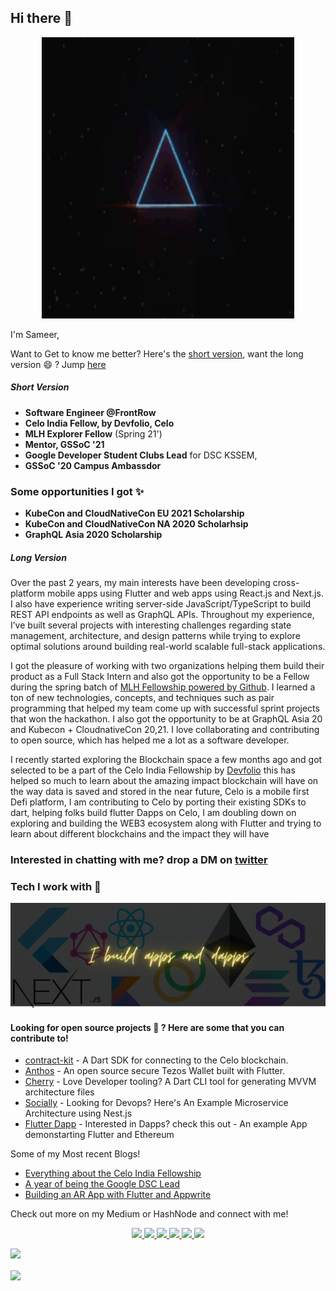 ## Hi there 👋

<p align="center">
<img src="/assets/header.gif" width="80%" height="450"/>
</p>

I'm Sameer,

Want to Get to know me better?
Here's the [short version](#short-version), want the long version 😄 ? Jump [here](#long-version)

##### Short Version

- **Software Engineer @FrontRow**
- **Celo India Fellow, by Devfolio, Celo**
- **MLH Explorer Fellow** (Spring 21')
- **Mentor, GSSoC '21**
- **Google Developer Student Clubs Lead** for DSC KSSEM,
- **GSSoC '20 Campus Ambassdor**


### Some opportunities I got ✨

- **KubeCon and CloudNativeCon EU 2021 Scholarship**
- **KubeCon and CloudNativeCon NA 2020 Scholarhsip**
- **GraphQL Asia 2020 Scholarship**

##### Long Version

Over the past 2 years, my main interests have been developing cross-platform mobile apps using Flutter and web apps using React.js and Next.js. I also have experience writing server-side JavaScript/TypeScript to build REST API endpoints as well as GraphQL APIs. Throughout my experience, I’ve built several projects with interesting challenges regarding state management, architecture, and design patterns while trying to explore optimal solutions around building real-world scalable full-stack applications.

I got the pleasure of working with two organizations helping them build their product as a Full Stack Intern and also got the opportunity to be a Fellow during the spring batch of [MLH Fellowship powered by Github](https://fellowship.mlh.io/#programs). I learned a ton of new technologies, concepts, and techniques such as pair programming that helped my team come up with successful sprint projects that won the hackathon. I also got the opportunity to be at GraphQL Asia 20 and Kubecon + CloudnativeCon 20,21.
I love collaborating and contributing to open source, which has helped me a lot as a software developer.

I recently started exploring the Blockchain space a few months ago and got selected to be a part of the Celo India Fellowship by [Devfolio](https://devfolio.co) this has helped so much to learn about the amazing impact blockchain will have on the way data is saved and stored in the near future, Celo is a mobile first Defi platform, I am contributing to Celo by porting their existing SDKs to dart, helping folks build flutter Dapps on Celo, I am doubling down on exploring and building the WEB3 ecosystem along with Flutter and trying to learn about different blockchains and the impact they will have

### Interested in chatting with me? drop a DM on [twitter](https://twitter.com/sameeerkashyap)

### Tech I work with 🔨

<!-- <p> -->
<!-- <img src="https://raw.githubusercontent.com/Sameerkash/Sameerkash/master/assets/techstack.png" alt="flutter"/></p> -->

![techstack](/assets/dapps_banner.png)

#### Looking for open source projects 👀 ? Here are some that you can contribute to!

- [contract-kit](https://github.com/Sameerkash/celo-dart-monorepo) - A Dart SDK for connecting to the Celo blockchain.
- [Anthos](https://github.com/Sameerkash/Anthos) - An open source secure Tezos Wallet built with Flutter.
- [Cherry](https://github.com/Sameerkash/cherry) - Love Developer tooling? A Dart CLI tool for generating MVVM architecture files
- [Socially](https://github.com/Sameerkash/Socially) - Looking for Devops? Here's An Example Microservice Architecture using Nest.js
- [Flutter Dapp](https://github.com/Sameerkash/Flutter-Dapp-Example) - Interested in Dapps? check this out - An example App demonstarting Flutter and Ethereum


Some of my Most recent Blogs!


- [Everything about the Celo India Fellowship](https://sameerkashyap.medium.com/everything-about-the-celo-india-fellowship-c5024a4a76e3)
- [A year of being the Google DSC Lead](https://medium.com/dsc-kssem/a-year-of-being-the-google-developer-student-clubs-lead-ff14a3764884)
- [Building an AR App with Flutter and Appwrite](https://arvrjourney.com/building-an-ar-app-with-flutter-and-appwrite-1817b9ed4ff5)

Check out more on my Medium or HashNode and connect with me!

<p align="center">

  <a href="http://twitter.com/sameeerkashyap">
    <img src="https://img.shields.io/badge/Twitter-1DA1F2?style=for-the-badge&logo=twitter&logoColor=white" />
  </a>
   <a href="https://www.linkedin.com/in/sameer-kashyap-083a89184/">
    <img src="https://img.shields.io/badge/LinkedIn-0077B5?style=for-the-badge&logo=linkedin&logoColor=white" />
  </a>
  <a href="https://stackoverflow.com/users/11825891/sameer-kashyap">
    <img src="https://img.shields.io/badge/Stack_Overflow-FE7A16?style=for-the-badge&logo=stack-overflow&logoColor=white"/>
  </a>
  <a href="https://sameerkashyap.hashnode.dev">
    <img src="https://img.shields.io/badge/Hashnode-2962FF?style=for-the-badge&logo=hashnode&logoColor=white"/>
  <a href="https://sameerkashyap.medium.com">
    <img src="https://img.shields.io/badge/Medium-12100E?style=for-the-badge&logo=medium&logoColor=white"/>
  </a>
     <a href="https://leetcode.com/Sameerkash/">
    <img src="https://img.shields.io/badge/-LeetCode-FFA116?style=for-the-badge&logo=LeetCode&logoColor=black"/>
</p>

![](https://komarev.com/ghpvc/?username=Sameerkash&style=plastic&label=Stalkers+👀) <br>

<a href="https://github.com/anuraghazra/github-readme-stats"> 
  <img align="center" src="https://github-readme-stats.vercel.app/api?username=Sameerkash&show_icons=true&theme=dracula&line_height=27 alt="Sameer github stats"/>
</a>
